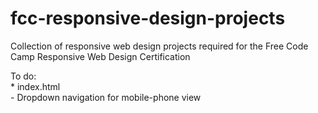 # fcc-responsive-design-projects
Collection of responsive web design projects required for the Free Code Camp Responsive Web Design Certification

To do:  
    * index.html  
    - Dropdown navigation for mobile-phone view  
